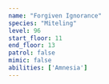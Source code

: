 ```yaml
---
name: "Forgiven Ignorance"
species: "Miteling"
level: 96
start_floor: 11
end_floor: 13
patrol: false
mimic: false
abilities: ['Amnesia']
---
```

